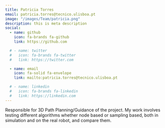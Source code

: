 ```yaml
---
title: Patricia Torres
email: patricia.torres@tecnico.ulisboa.pt
image: "/images/Team/patricia.png"
description: this is meta description
social:
  - name: github
    icon: fa-brands fa-github
    link: https://github.com

  # - name: twitter
  #   icon: fa-brands fa-twitter
  #   link: https://twitter.com

  - name: email
    icon: fa-solid fa-envelope
    link: mailto:patricia.torres@tecnico.ulisboa.pt

  # - name: linkedin
  #   icon: fa-brands fa-linkedin
  #   link: https://linkedin.com
---
```


Responsible for 3D Path Planning/Guidance of the project. My work involves testing different algorithms whether node based or sampling based, both in simulation and on the real robot, and compare them.